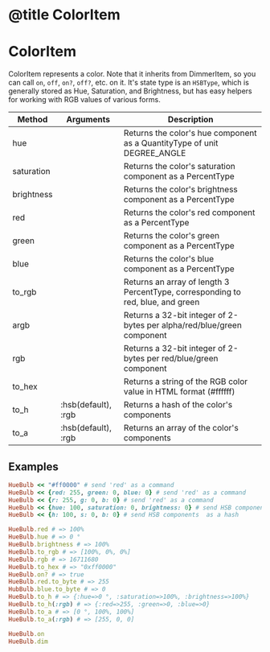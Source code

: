 # @title ColorItem


# ColorItem

ColorItem represents a color. Note that it inherits from DimmerItem, so you can
call `on`, `off`, `on?`, `off?`, etc. on it. It's state type is an `HSBType`, which
is generally stored as Hue, Saturation, and Brightness, but has easy helpers for
working with RGB values of various forms.

| Method     | Arguments           | Description                                                                     |
| ---------- | ------------------- | ------------------------------------------------------------------------------- |
| hue        |                     | Returns the color's hue component as a QuantityType of unit DEGREE_ANGLE        |
| saturation |                     | Returns the color's saturation component as a PercentType                       |
| brightness |                     | Returns the color's brightness component as a PercentType                       |
| red        |                     | Returns the color's red component as a PercentType                              |
| green      |                     | Returns the color's green component as a PercentType                            |
| blue       |                     | Returns the color's blue component as a PercentType                             |
| to_rgb     |                     | Returns an array of length 3 PercentType, corresponding to red, blue, and green |
| argb       |                     | Returns a 32-bit integer of 2-bytes per alpha/red/blue/green component          |
| rgb        |                     | Returns a 32-bit integer of 2-bytes per red/blue/green component                |
| to_hex     |                     | Returns a string of the RGB color value in HTML format (#ffffff)                |
| to_h       | :hsb(default), :rgb | Returns a hash of the color's components                                        |
| to_a       | :hsb(default), :rgb | Returns an array of the color's components                                      |


## Examples

```ruby
HueBulb << "#ff0000" # send 'red' as a command
HueBulb << {red: 255, green: 0, blue: 0} # send 'red' as a command
HueBulb << {r: 255, g: 0, b: 0} # send 'red' as a command
HueBulb << {hue: 100, saturation: 0, brightness: 0} # send HSB components as a hash
HueBulb << {h: 100, s: 0, b: 0} # send HSB components  as a hash

HueBulb.red # => 100%
HueBulb.hue # => 0 °
HueBulb.brightness # => 100%
HueBulb.to_rgb # => [100%, 0%, 0%]
HueBulb.rgb # => 16711680
HueBulb.to_hex # => "0xff0000"
HueBulb.on? # => true
HueBulb.red.to_byte # => 255
HubBulb.blue.to_byte # => 0
HueBulb.to_h # => {:hue=>0 °, :saturation=>100%, :brightness=>100%} 
HueBulb.to_h(:rgb) # => {:red=>255, :green=>0, :blue=>0} 
HueBulb.to_a # => [0 °, 100%, 100%] 
HueBulb.to_a(:rgb) # => [255, 0, 0] 

HueBulb.on
HueBulb.dim
```
